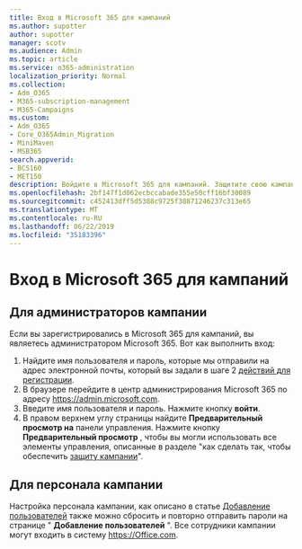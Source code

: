 ```yaml
---
title: Вход в Microsoft 365 для кампаний
ms.author: supotter
author: supotter
manager: scotv
ms.audience: Admin
ms.topic: article
ms.service: o365-administration
localization_priority: Normal
ms.collection:
- Adm_O365
- M365-subscription-management
- M365-Campaigns
ms.custom:
- Adm_O365
- Core_O365Admin_Migration
- MiniMaven
- MSB365
search.appverid:
- BCS160
- MET150
description: Войдите в Microsoft 365 для кампаний. Защитите свою кампанию от угроз циберсекурити для электронной почты, данных и общения.
ms.openlocfilehash: 2bf147f1d062ecbccabade355e50cff16bf30089
ms.sourcegitcommit: c452413dff5d5388c9725f38871246237c313e65
ms.translationtype: MT
ms.contentlocale: ru-RU
ms.lasthandoff: 06/22/2019
ms.locfileid: "35183396"
---
```

# <a name="sign-in-to-microsoft-365-for-campaigns"></a>Вход в Microsoft 365 для кампаний

## <a name="for-campaign-admins"></a>Для администраторов кампании
Если вы зарегистрировались в Microsoft 365 для кампаний, вы являетесь администратором Microsoft 365. Вот как выполнить вход: 
1. Найдите имя пользователя и пароль, которые мы отправили на адрес электронной почты, который вы задали в шаге 2 [действий для регистрации](m365-campaigns-sign-up.md#steps-to-sign-up).
2. В браузере перейдите в центр администрирования Microsoft 365 по адресу <a href="https://go.microsoft.com/fwlink/p/?linkid=837890" target="_blank">https://admin.microsoft.com</a>. 
3. Введите имя пользователя и пароль. Нажмите кнопку **войти**.
4. В правом верхнем углу страницы найдите **Предварительный просмотр на** панели управления. Нажмите кнопку **Предварительный просмотр** , чтобы вы могли использовать все элементы управления, описанные в разделе "как сделать так, чтобы обеспечить [защиту кампании](m365-campaigns-security-overview.md)".

## <a name="for-campaign-staff"></a>Для персонала кампании
Настройка персонала кампании, как описано в статье [Добавление пользователей](../business/add-users-m365b.md?toc=/microsoft-365/campaigns/toc.json) также можно сбросить и повторно отправить пароли на странице " **Добавление пользователей** ".
Все сотрудники кампании могут входить в систему <a href="https://office.com" target="_blank">https://Office.com</a>.

